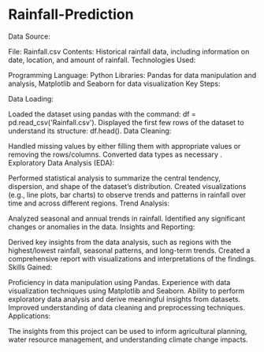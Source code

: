 # Rainfall-Prediction
Data Source:

File: Rainfall.csv
Contents: Historical rainfall data, including information on date, location, and amount of rainfall.
Technologies Used:

Programming Language: Python
Libraries: Pandas for data manipulation and analysis, Matplotlib and Seaborn for data visualization
Key Steps:

Data Loading:

Loaded the dataset using pandas with the command: df = pd.read_csv('Rainfall.csv').
Displayed the first few rows of the dataset to understand its structure: df.head().
Data Cleaning:

Handled missing values by either filling them with appropriate values or removing the rows/columns.
Converted data types as necessary .
Exploratory Data Analysis (EDA):

Performed statistical analysis to summarize the central tendency, dispersion, and shape of the dataset’s distribution.
Created visualizations (e.g., line plots, bar charts) to observe trends and patterns in rainfall over time and across different regions.
Trend Analysis:

Analyzed seasonal and annual trends in rainfall.
Identified any significant changes or anomalies in the data.
Insights and Reporting:

Derived key insights from the data analysis, such as regions with the highest/lowest rainfall, seasonal patterns, and long-term trends.
Created a comprehensive report with visualizations and interpretations of the findings.
Skills Gained:

Proficiency in data manipulation using Pandas.
Experience with data visualization techniques using Matplotlib and Seaborn.
Ability to perform exploratory data analysis and derive meaningful insights from datasets.
Improved understanding of data cleaning and preprocessing techniques.
Applications:

The insights from this project can be used to inform agricultural planning, water resource management, and understanding climate change impacts.
